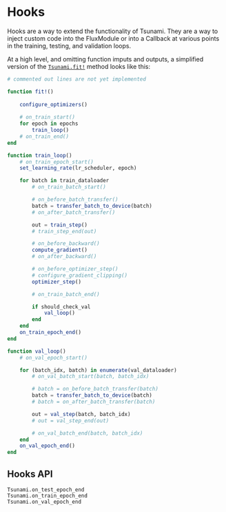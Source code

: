 # Hooks 

Hooks are a way to extend the functionality of Tsunami. They are a way to inject custom code into the FluxModule or
into a Callback at various points in the training, testing, and validation loops.

At a high level, and omitting function imputs and outputs, a simplified version of the [`Tsunami.fit!`](@ref) method looks like this:

```julia
# commented out lines are not yet implemented

function fit!()
    
    configure_optimizers()
    
    # on_train_start()
    for epoch in epochs
        train_loop()
    # on_train_end()
end

function train_loop()
    # on_train_epoch_start()
    set_learning_rate(lr_scheduler, epoch)

    for batch in train_dataloader
        # on_train_batch_start()

        # on_before_batch_transfer()
        batch = transfer_batch_to_device(batch)
        # on_after_batch_transfer()

        out = train_step()
        # train_step_end(out)

        # on_before_backward()
        compute_gradient()
        # on_after_backward()

        # on_before_optimizer_step()
        # configure_gradient_clipping()
        optimizer_step()

        # on_train_batch_end()

        if should_check_val
            val_loop()
        end
    end
    on_train_epoch_end()
end

function val_loop()
    # on_val_epoch_start()

    for (batch_idx, batch) in enumerate(val_dataloader)
        # on_val_batch_start(batch, batch_idx)

        # batch = on_before_batch_transfer(batch)
        batch = transfer_batch_to_device(batch)
        # batch = on_after_batch_transfer(batch)

        out = val_step(batch, batch_idx)
        # out = val_step_end(out)

        # on_val_batch_end(batch, batch_idx)
    end
    on_val_epoch_end()
end
```


## Hooks API

```@docs
Tsunami.on_test_epoch_end
Tsunami.on_train_epoch_end
Tsunami.on_val_epoch_end
```
